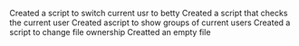 Created a  script to switch current usr to betty
Created a script that checks the current user
Created  ascript to show groups of current users
Created a script to change file ownership
Creatted an empty file
